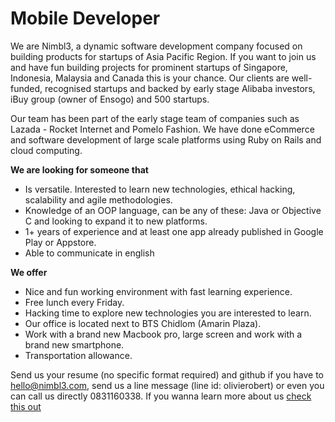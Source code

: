 Mobile Developer
================
We are Nimbl3, a dynamic software development company focused on building products for startups of Asia Pacific Region. If you want to join us and have fun building projects for prominent startups of Singapore, Indonesia, Malaysia and Canada this is your chance. Our clients are well-funded, recognised startups and backed by early stage Alibaba investors, iBuy group (owner of Ensogo) and 500 startups.

Our team has been part of the early stage team of companies such as Lazada - Rocket Internet and Pomelo Fashion. We have done eCommerce and software development of large scale platforms using Ruby on Rails and cloud computing. 

**We are looking for someone that**
- Is versatile. Interested to learn new technologies, ethical hacking, scalability and agile methodologies.
- Knowledge of an OOP language, can be any of these: Java or Objective C and looking to expand it to new platforms.
- 1+ years of experience and at least one app already published in Google Play or Appstore.
- Able to communicate in english

**We offer**
- Nice and fun working environment with fast learning experience. 
- Free lunch every Friday.
- Hacking time to explore new technologies you are interested to learn.
- Our office is located next to BTS Chidlom (Amarin Plaza).
- Work with a brand new Macbook pro, large screen and work with a brand new smartphone.
- Transportation allowance.

Send us your resume (no specific format required) and github if you have to [hello@nimbl3.com], send us a line message (line id: olivierobert) or even you can call us directly 0831160338. If you wanna learn more about us [check this out]

[hello@nimbl3.com]:mailto:hello@nimbl3.com
[check this out]:https://github.com/nimbl3/team



